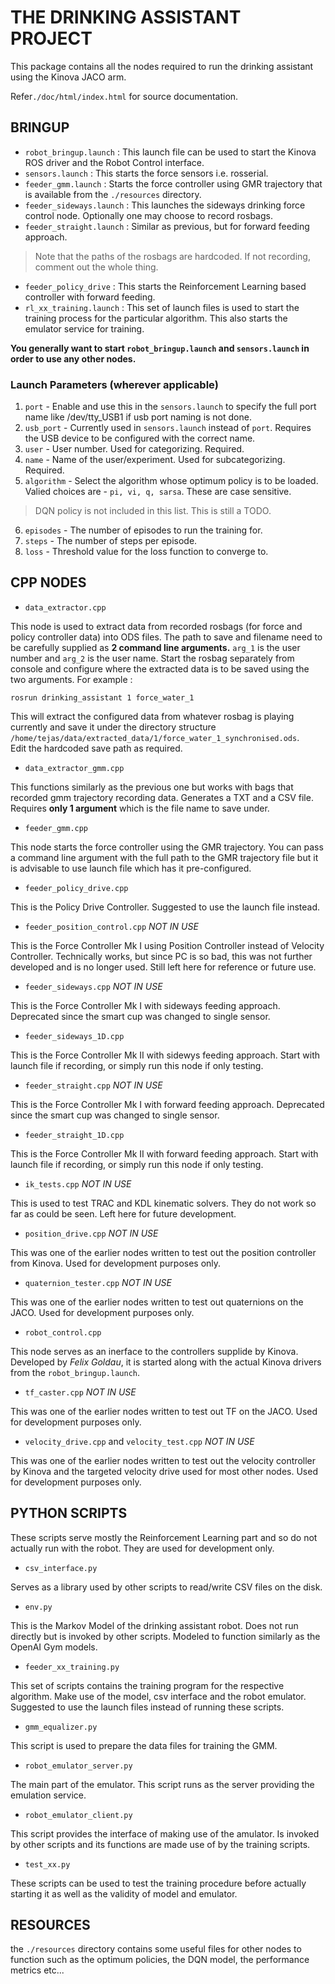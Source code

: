 # THE DRINKING ASSISTANT PROJECT
This package contains all the nodes required to run the drinking assistant using the Kinova JACO arm. 

Refer`./doc/html/index.html` for source documentation.  

## BRINGUP
* `robot_bringup.launch` : This launch file can be used to start the Kinova ROS driver and the Robot Control interface.   
* `sensors.launch` : This starts the force sensors i.e. rosserial.
* `feeder_gmm.launch` : Starts the force controller using GMR trajectory that is available from the `./resources` directory.
* `feeder_sideways.launch` : This launches the sideways drinking force control node. Optionally one may choose to record rosbags.   
* `feeder_straight.launch` : Similar as previous, but for forward feeding approach.
> Note that the paths of the rosbags are hardcoded. If not recording, comment out the whole thing.
* `feeder_policy_drive` : This starts the Reinforcement Learning based controller with forward feeding.
* `rl_xx_training.launch` : This set of launch files is used to start the training process for the particular algorithm. This also starts the emulator service for training.   

**You generally want to start `robot_bringup.launch` and `sensors.launch` in order to use any other nodes.**   

### Launch Parameters (wherever applicable)
1. `port` - Enable and use this in the `sensors.launch` to specify the full port name like /dev/tty_USB1 if usb port naming is not done.   
2. `usb_port` - Currently used in `sensors.launch` instead of `port`. Requires the USB device to be configured with the correct name.
3. `user` - User number. Used for categorizing. Required.   
4. `name` - Name of the user/experiment. Used for subcategorizing. Required.  
5. `algorithm` - Select the algorithm whose optimum policy is to be loaded. Valied choices are - `pi, vi, q, sarsa`. These are case sensitive.
> DQN policy is not included in this list. This is still a TODO.
6. `episodes` - The number of episodes to run the training for.   
7. `steps` - The number of steps per episode.   
8. `loss` - Threshold value for the loss function to converge to.   

## CPP NODES
* `data_extractor.cpp`   

This node is used to extract data from recorded rosbags (for force and policy controller data) into ODS files. The path to save and filename need to be  carefully supplied as **2 command line arguments.** `arg_1` is the user number and `arg_2` is the user name. Start the rosbag separately from console and configure where the extracted data is to be saved using the two arguments. For example : 
```
rosrun drinking_assistant 1 force_water_1
```
This will extract the configured data from whatever rosbag is playing currently and save it under the directory structure `/home/tejas/data/extracted_data/1/force_water_1_synchronised.ods`.    
Edit the hardcoded save path as required.

* `data_extractor_gmm.cpp`   

This functions similarly as the previous one but works with bags that recorded gmm trajectory recording data. Generates a TXT and a CSV file. Requires **only 1 argument** which is the file name to save under.

* `feeder_gmm.cpp`   

This node starts the force controller using the GMR trajectory. You can pass a command line argument with the full path to the GMR trajectory file but it is advisable to use launch file which has it pre-configured.   

* `feeder_policy_drive.cpp`   
 
This is the Policy Drive Controller. Suggested to use the launch file instead.   

* `feeder_position_control.cpp`
*NOT IN USE*    

This is the Force Controller Mk I using Position Controller instead of Velocity Controller. Technically works, but since PC is so bad, this was not further developed and is no longer used. Still left here for reference or future use. 

* `feeder_sideways.cpp`
*NOT IN USE*

This is the Force Controller Mk I with sideways feeding approach. Deprecated since the smart cup was changed to single sensor.

* `feeder_sideways_1D.cpp`   

This is the Force Controller Mk II with sidewys feeding approach. Start with launch file if recording, or simply run this node if only testing.

* `feeder_straight.cpp`
*NOT IN USE*

This is the Force Controller Mk I with forward feeding approach. Deprecated since the smart cup was changed to single sensor.

* `feeder_straight_1D.cpp`

This is the Force Controller Mk II with forward feeding approach. Start with launch file if recording, or simply run this node if only testing.

* `ik_tests.cpp`
*NOT IN USE*   

This is used to test TRAC and KDL kinematic solvers. They do not work so far as could be seen. Left here for future development.

* `position_drive.cpp`
*NOT IN USE*   

This was one of the earlier nodes written to test out the position controller from Kinova. Used for development purposes only.

* `quaternion_tester.cpp`
*NOT IN USE*   

This was one of the earlier nodes written to test out quaternions on the JACO. Used for development purposes only.

* `robot_control.cpp`

This node serves as an inerface to the controllers supplide by Kinova. Developed by *Felix Goldau*, it is started along with the actual Kinova drivers from the `robot_bringup.launch`.    


* `tf_caster.cpp`
*NOT IN USE*   

This was one of the earlier nodes written to test out TF on the JACO. Used for development purposes only.


* `velocity_drive.cpp` and `velocity_test.cpp`
*NOT IN USE*   

This was one of the earlier nodes written to test out the velocity controller by Kinova and the targeted velocity drive used for most other nodes. Used for development purposes only.


## PYTHON SCRIPTS

These scripts serve mostly the Reinforcement Learning part and so do not actually run with the robot. They are used for development only.

* `csv_interface.py`   

Serves as a library used by other scripts to read/write CSV files on the disk.

* `env.py`   

This is the Markov Model of the drinking assistant robot. Does not run directly but is invoked by other scripts. Modeled to function similarly as the OpenAI Gym models.

* `feeder_xx_training.py`    

This set of scripts contains the training program for the respective algorithm. Make use of the model, csv interface and the robot emulator. Suggested to use the launch files instead of running these scripts.

* `gmm_equalizer.py`   

This script is used to prepare the data files for training the GMM.

* `robot_emulator_server.py`

The main part of the emulator. This script runs as the server providing the emulation service.

* `robot_emulator_client.py`

This script provides the interface of making use of the amulator. Is invoked by other scripts and its functions are made use of by the training scripts.

* `test_xx.py`

These scripts can be used to test the training procedure before actually starting it as well as the validity of model and emulator.

## RESOURCES

the `./resources` directory contains some useful files for other nodes to function such as the optimum policies, the DQN model, the performance metrics etc...





